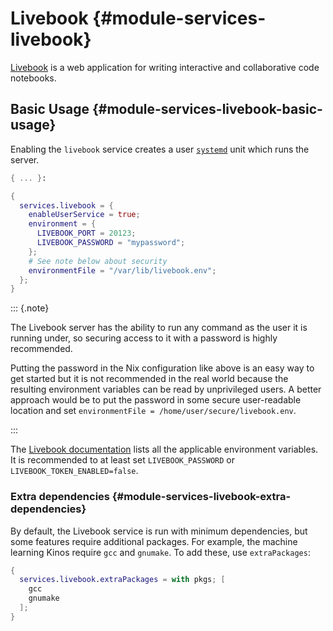 # Livebook {#module-services-livebook}

[Livebook](https://livebook.dev/) is a web application for writing
interactive and collaborative code notebooks.

## Basic Usage {#module-services-livebook-basic-usage}

Enabling the `livebook` service creates a user
[`systemd`](https://www.freedesktop.org/wiki/Software/systemd/) unit
which runs the server.

```nix
{ ... }:

{
  services.livebook = {
    enableUserService = true;
    environment = {
      LIVEBOOK_PORT = 20123;
      LIVEBOOK_PASSWORD = "mypassword";
    };
    # See note below about security
    environmentFile = "/var/lib/livebook.env";
  };
}
```

::: {.note}

The Livebook server has the ability to run any command as the user it
is running under, so securing access to it with a password is highly
recommended.

Putting the password in the Nix configuration like above is an easy way to get
started but it is not recommended in the real world because the resulting
environment variables can be read by unprivileged users.  A better approach
would be to put the password in some secure user-readable location and set
`environmentFile = /home/user/secure/livebook.env`.

:::

The [Livebook
documentation](https://hexdocs.pm/livebook/readme.html#environment-variables)
lists all the applicable environment variables. It is recommended to at least
set `LIVEBOOK_PASSWORD` or `LIVEBOOK_TOKEN_ENABLED=false`.

### Extra dependencies {#module-services-livebook-extra-dependencies}

By default, the Livebook service is run with minimum dependencies, but
some features require additional packages.  For example, the machine
learning Kinos require `gcc` and `gnumake`.  To add these, use
`extraPackages`:

```nix
{
  services.livebook.extraPackages = with pkgs; [
    gcc
    gnumake
  ];
}
```
